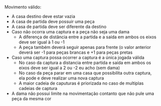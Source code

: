 Movimento válido:

- A casa destino deve estar vazia
- A casa de partida deve possuir uma peça
- A casa de partida deve ser diferente da destino
- Caso não ocorra uma captura e a peça não seja uma dama
  - A diferença de distância entre a partida e a saída em ambos os eixos deve ser igual à 1 ou -1
  - A peça também deverá seguir apenas para frente (o valor anterior deverá ser -1 para peças brancas e +1 para peças pretas
- Caso uma captura possa ocorrer a captura é a única jogada válida
  - No caso da captura a distancia entre partida e saída em ambos os eixos deve ser igual a 2 ou -2 eu acho (sem dama)
  - No caso da peça parar em uma casa que possibilita outra captura, ela pode e deve realizar uma nova captura
  - A maior cadeia de caputuras é priorizada no caso de multiplas cadeias de captura
- A dama não possui limite na movimentação contanto que não pule uma peça da mesma cor
